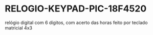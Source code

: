 # RELOGIO-KEYPAD-PIC-18F4520
relógio digital com 6 dígitos, com acerto das horas feito por teclado matricial 4x3
